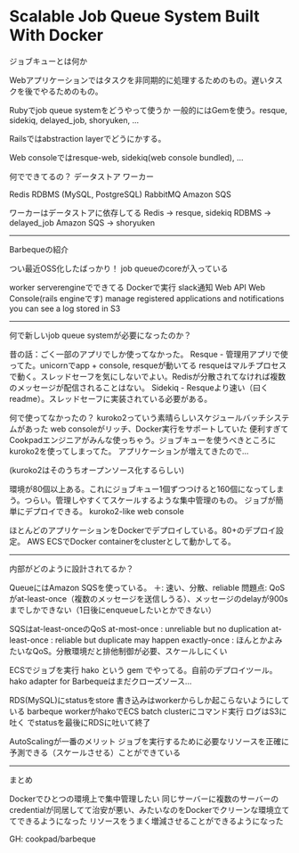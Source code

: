 # Scalable Job Queue System Built With Docker

ジョブキューとは何か

Webアプリケーションではタスクを非同期的に処理するためのもの。遅いタスクを後でやるためのもの。

Rubyでjob queue systemをどうやって使うか
一般的にはGemを使う。resque, sidekiq, delayed_job, shoryuken, ...

Railsではabstraction layerでどうにかする。

Web consoleではresque-web, sidekiq(web console bundled), ...

何でできてるの？
データストア
ワーカー

Redis
RDBMS (MySQL, PostgreSQL)
RabbitMQ
Amazon SQS

ワーカーはデータストアに依存してる
Redis -> resque, sidekiq
RDBMS -> delayed_job
Amazon SQS -> shoryuken

----

Barbequeの紹介

つい最近OSS化したばっかり！
job queueのcoreが入っている

worker
  serverengineでできてる
  Dockerで実行
  slack通知
Web API
Web Console(rails engineです)
  manage registered applications and notifications
  you can see a log stored in S3

----

何で新しいjob queue systemが必要になったのか？

昔の話：ごく一部のアプリでしか使ってなかった。
Resque - 管理用アプリで使ってた。unicornでapp + console, resqueが動いてる
resqueはマルチプロセスで動く。スレッドセーフを気にしないでよい。Redisが分散されてなければ複数のメッセージが配信されることはない。
Sidekiq - Resqueより速い（曰くreadme）。スレッドセーフに実装されている必要がある。

何で使ってなかったの？
kuroko2っていう素晴らしいスケジュールバッチシステムがあった
web consoleがリッチ、Docker実行をサポートしていた
便利すぎてCookpadエンジニアがみんな使っちゃう。ジョブキューを使うべきところにkuroko2を使ってしまってた。
アプリケーションが増えてきたので…

(kuroko2はそのうちオープンソース化するらしい)

環境が80個以上ある。これにジョブキュー1個ずつつけると160個になってしまう。つらい。管理しやすくてスケールするような集中管理のもの。
ジョブが簡単にデプロイできる。
kuroko2-like web console

ほとんどのアプリケーションをDockerでデプロイしている。80+のデプロイ設定。
AWS ECSでDocker containerをclusterとして動かしてる。

----

内部がどのように設計されてるか？

QueueにはAmazon SQSを使っている。
＋: 速い、分散、reliable
問題点: QoSがat-least-once（複数のメッセージを送信しうる）、メッセージのdelayが900sまでしかできない（1日後にenqueueしたいとかできない）

SQSはat-least-onceのQoS
at-most-once  : unreliable but no duplication
at-least-once : reliable but duplicate may happen
exactly-once  : ほんとかよみたいなQoS。分散環境だと排他制御が必要、スケールしにくい

ECSでジョブを実行
hako という gem でやってる。自前のデプロイツール。
hako adapter for Barbequeはまだクローズソース…

RDS(MySQL)にstatusをstore
書き込みはworkerからしか起こらないようにしている
barbeque workerがhakoでECS batch clusterにコマンド実行
ログはS3に吐く
でstatusを最後にRDSに吐いて終了

AutoScalingが一番のメリット
ジョブを実行するために必要なリソースを正確に予測できる（スケールさせる）ことができている

----

まとめ

Dockerでひとつの環境上で集中管理したい
同じサーバーに複数のサーバーのcredentialが同居してて治安が悪い、みたいなのをDockerでクリーンな環境立ててできるようになった
リソースをうまく増減させることができるようになった

GH: cookpad/barbeque
